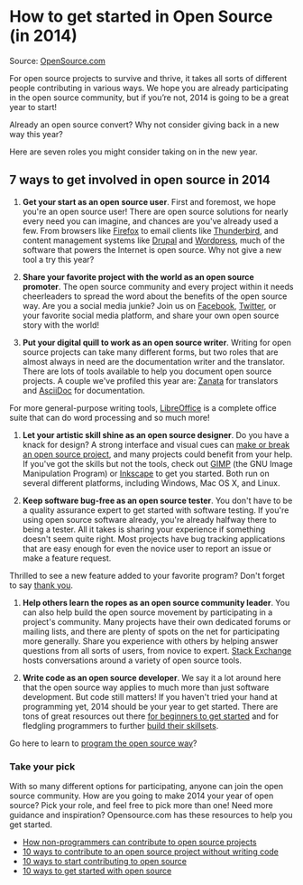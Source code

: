 # How to get started in Open Source (in 2014)

Source: [OpenSource.com](http://opensource.com/life/14/1/get-involved-open-source-2014)

For open source projects to survive and thrive, it takes all sorts of different people contributing in various ways. We hope you are already participating in the open source community, but if you’re not, 2014 is going to be a great year to start!

Already an open source convert? Why not consider giving back in a new way this year?

Here are seven roles you might consider taking on in the new year.

## 7 ways to get involved in open source in 2014

1. **Get your start as an open source user**. First and foremost, we hope you're an open source user! There are open source solutions for nearly every need you can imagine, and chances are you've already used a few. From browsers like [Firefox](http://www.mozilla.org/en-US/firefox/new/) to email clients like [Thunderbird](http://www.mozilla.org/en-US/thunderbird/), and content management systems like [Drupal](https://drupal.org/) and [Wordpress](http://wordpress.org/), much of the software that powers the Internet is open source. Why not give a new tool a try this year?

1. **Share your favorite project with the world as an open source promoter**. The open source community and every project within it needs cheerleaders to spread the word about the benefits of the open source way. Are you a social media junkie? Join us on [Facebook](https://www.facebook.com/opensourceway), [Twitter](https://twitter.com/opensourceway), or your favorite social media platform, and share your own open source story with the world!

1. **Put your digital quill to work as an open source writer**. 
Writing for open source projects can take many different forms, but two roles that are almost always in need are the documentation writer and the translator. There are lots of tools available to help you document open source projects. A couple we've profiled this year are: [Zanata](http://opensource.com/life/12/11/zanata-new-open-source-translation-platform) for translators and [AsciiDoc](http://opensource.com/life/13/9/create-ebook-AsciiDoc) for documentation.

For more general-purpose writing tools, [LibreOffice](http://www.libreoffice.org/) is a complete office suite that can do word processing and so much more!

1. **Let your artistic skill shine as an open source designer**. 
Do you have a knack for design? A strong interface and visual cues can [make or break an open source project](http://opensource.com/life/12/11/zanata-new-open-source-translation-platform), and many projects could benefit from your help. If you've got the skills but not the tools, check out [GIMP](http://www.gimp.org/) (the GNU Image Manipulation Program) or [Inkscape](http://inkscape.org/en/) to get you started. Both run on several different platforms, including Windows, Mac OS X, and Linux.

1. **Keep software bug-free as an open source tester**. 
You don't have to be a quality assurance expert to get started with software testing. If you're using open source software already, you're already halfway there to being a tester. All it takes is sharing your experience if something doesn't seem quite right. Most projects have bug tracking applications that are easy enough for even the novice user to report an issue or make a feature request.

Thrilled to see a new feature added to your favorite program? Don't forget to say [thank you](http://opensource.com/life/13/11/open-source-thank-you).

1. **Help others learn the ropes as an open source community leader**. 
You can also help build the open source movement by participating in a project's community. Many projects have their own dedicated forums or mailing lists, and there are plenty of spots on the net for participating more generally. Share you experience with others by helping answer questions from all sorts of users, from novice to expert. [Stack Exchange](http://stackexchange.com/) hosts conversations around a variety of open source tools.

1. **Write code as an open source developer**. 
We say it a lot around here that the open source way applies to much more than just software development. But code still matters! If you haven't tried your hand at programming yet, 2014 should be your year to get started. There are tons of great resources out there [for beginners to get started](http://skillcrush.com/) and for fledgling programmers to further [build their skillsets](http://www.codecademy.com/).

Go here to learn to [program the open source way](http://opensource.com/life/13/6/learning-program-open-source-way)?

### Take your pick

With so many different options for participating, anyone can join the open source community. How are you going to make 2014 your year of open source? Pick your role, and feel free to pick more than one! Need more guidance and inspiration? Opensource.com has these resources to help you get started.

- [How non-programmers can contribute to open source projects](http://opensource.com/life/13/10/contribute-open-source-project-no-code)
- [10 ways to contribute to an open source project without writing code](http://opensource.com/life/13/10/ten-ways-open-source-projects)
- [10 ways to start contributing to open source](http://opensource.com/life/13/4/ten-ways-participate-open-source)
- [10 ways to get started with open source](http://opensource.com/life/13/1/10-ways-get-started-open-source)